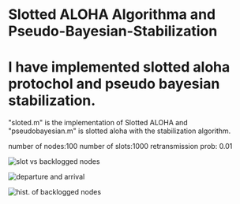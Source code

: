 # Slotted ALOHA Algorithma and Pseudo-Bayesian-Stabilization  

# I have implemented slotted aloha protochol and pseudo bayesian stabilization.  
"sloted.m" is the implementation of Slotted ALOHA and "pseudobayesian.m" is slotted aloha with the stabilization algorithm.

number of nodes:100
number of slots:1000
retransmission prob: 0.01

![slot vs backlogged nodes](https://user-images.githubusercontent.com/46817744/109785677-6a0c0300-7c1d-11eb-9103-77e64998227c.jpg)

![departure and arrival](https://user-images.githubusercontent.com/46817744/109785824-958eed80-7c1d-11eb-83b9-1948e33981b3.jpg)

![hist. of backlogged nodes](https://user-images.githubusercontent.com/46817744/109785888-a63f6380-7c1d-11eb-918e-a5670caabc02.jpg)

